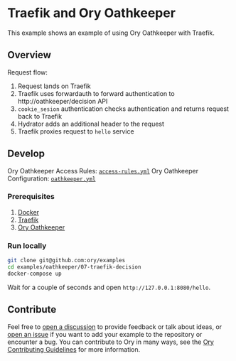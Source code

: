 # Traefik and Ory Oathkeeper

This example shows an example of using Ory Oathkeeper with Traefik.

## Overview

Request flow:

1. Request lands on Traefik
1. Traefik uses forwardauth to forward authentication to http://oathkeeper/decision API
1. `cookie_sesion` authentication checks authentication and returns request back to Traefik
1. Hydrator adds an additional header to the request
1. Traefik proxies request to `hello` service

## Develop

Ory Oathkeeper Access Rules: [`access-rules.yml`](./oathkeeper/access-rules.yml)
Ory Oathkeeper Configuration: [`oathkeeper.yml`](./oathkeeper/oathkeeper.yml)

### Prerequisites

1. [Docker](https://docs.docker.com/get-docker/)
1. [Traefik](https://doc.traefik.io/traefik/getting-started/install-traefik/)
1. [Ory Oathkeeper](https://www.ory.sh/docs/oathkeeper/install)

### Run locally

```bash
git clone git@github.com:ory/examples
cd examples/oathkeeper/07-traefik-decision
docker-compose up
```

Wait for a couple of seconds and open `http://127.0.0.1:8080/hello`.

## Contribute

Feel free to [open a discussion](https://github.com/ory/examples/discussions/new) to provide feedback or talk about ideas, or [open an issue](https://github.com/ory/examples/issues/new) if you want to add your example to the repository or encounter a bug.
You can contribute to Ory in many ways, see the [Ory Contributing Guidelines](https://www.ory.sh/docs/ecosystem/contributing) for more information.

